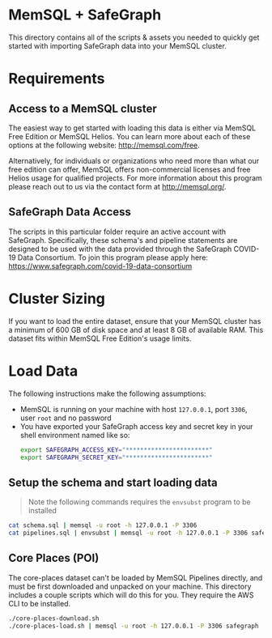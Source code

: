 # MemSQL + SafeGraph
This directory contains all of the scripts & assets you needed to quickly get
started with importing SafeGraph data into your MemSQL cluster.

# Requirements

## Access to a MemSQL cluster
The easiest way to get started with loading this data is either via MemSQL Free
Edition or MemSQL Helios. You can learn more about each of these options at the
following website: http://memsql.com/free.

Alternatively, for individuals or organizations who need more than what our free
edition can offer, MemSQL offers non-commercial licenses and free Helios usage
for qualified projects. For more information about this program please reach out
to us via the contact form at http://memsql.org/.

## SafeGraph Data Access
The scripts in this particular folder require an active account with SafeGraph.
Specifically, these schema's and pipeline statements are designed to be used
with the data provided through the SafeGraph COVID-19 Data Consortium. To join
this program please apply here: https://www.safegraph.com/covid-19-data-consortium

# Cluster Sizing
If you want to load the entire dataset, ensure that your MemSQL cluster has a
minimum of 600 GB of disk space and at least 8 GB of available RAM.  This
dataset fits within MemSQL Free Edition's usage limits.

# Load Data

The following instructions make the following assumptions:

* MemSQL is running on your machine with host `127.0.0.1`, port `3306`, user
  `root` and no password
* You have exported your SafeGraph access key and secret key in your shell
  environment named like so:
  ```bash
  export SAFEGRAPH_ACCESS_KEY="***********************"
  export SAFEGRAPH_SECRET_KEY="***********************"
  ```

## Setup the schema and start loading data

> Note the following commands requires the `envsubst` program to be installed

```bash
cat schema.sql | memsql -u root -h 127.0.0.1 -P 3306
cat pipelines.sql | envsubst | memsql -u root -h 127.0.0.1 -P 3306 safegraph
```

## Core Places (POI)
The core-places dataset can't be loaded by MemSQL Pipelines directly, and must
be first downloaded and unpacked on your machine. This directory includes a
couple scripts which will do this for you. They require the AWS CLI to be
installed.

```bash
./core-places-download.sh
./core-places-load.sh | memsql -u root -h 127.0.0.1 -P 3306 safegraph
```
